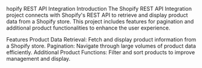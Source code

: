 hopify REST API Integration
Introduction
The Shopify REST API Integration project connects with Shopify's REST API to retrieve and display product data from a Shopify store. This project includes features for pagination and additional product functionalities to enhance the user experience.

Features
Product Data Retrieval: Fetch and display product information from a Shopify store.
Pagination: Navigate through large volumes of product data efficiently.
Additional Product Functions: Filter and sort products to improve management and display.
